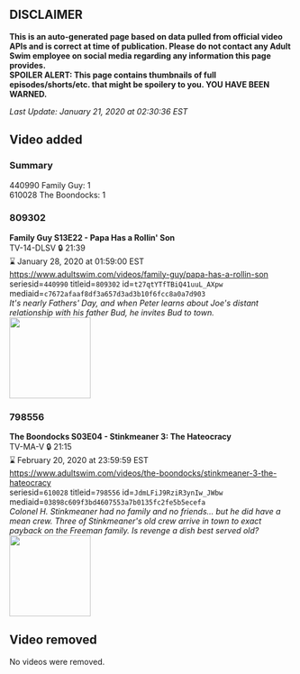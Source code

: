 ## DISCLAIMER
**This is an auto-generated page based on data pulled from official video APIs and is correct at time of publication. Please do not contact any Adult Swim employee on social media regarding any information this page provides.**  
**SPOILER ALERT: This page contains thumbnails of full episodes/shorts/etc. that might be spoilery to you. YOU HAVE BEEN WARNED.**  

_Last Update: January 21, 2020 at 02:30:36 EST_
## Video added
### Summary
440990 Family Guy: 1  
610028 The Boondocks: 1  
### 809302
**Family Guy S13E22 - Papa Has a Rollin' Son**  
TV-14-DLSV 🔒 21:39  
⌛ January 28, 2020 at 01:59:00 EST  
https://www.adultswim.com/videos/family-guy/papa-has-a-rollin-son  
seriesid=`440990` titleid=`809302` id=`t27qtYTfTBiQ41uuL_AXpw` mediaid=`c7672afaaf8df3a657d3ad3b10f6fcc8a0a7d903`  
_It's nearly Fathers' Day, and when Peter learns about Joe's distant relationship with his father Bud, he invites Bud to town._  
<a href="https://i.cdn.turner.com/adultswim/big/video/papa-has-a-rollin-son/familyguy_1218_air_cid-2M5RR.jpg"><img src="https://i.cdn.turner.com/adultswim/big/video/papa-has-a-rollin-son/familyguy_1218_air_cid-2M5RR.jpg" height="144px" /></a>
### 798556
**The Boondocks S03E04 - Stinkmeaner 3: The Hateocracy**  
TV-MA-V 🔒 21:15  
⌛ February 20, 2020 at 23:59:59 EST  
https://www.adultswim.com/videos/the-boondocks/stinkmeaner-3-the-hateocracy  
seriesid=`610028` titleid=`798556` id=`JdmLFiJ9RziR3ynIw_JWbw` mediaid=`03898c609f3bd4607553a7b0135fc2fe5b5ecefa`  
_Colonel H. Stinkmeaner had no family and no friends... but he did have a mean crew. Three of Stinkmeaner's old crew arrive in town to exact payback on the Freeman family. Is revenge a dish best served old?_  
<a href="https://i.cdn.turner.com/adultswim/big/video/episode-thumbs-16x9/boondocks_cc_307_pt3-03.jpg"><img src="https://i.cdn.turner.com/adultswim/big/video/episode-thumbs-16x9/boondocks_cc_307_pt3-03.jpg" height="144px" /></a>
## Video removed
No videos were removed.  

